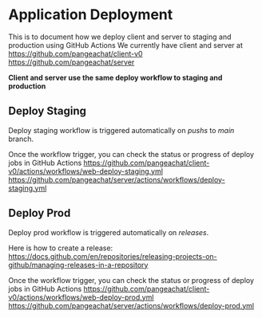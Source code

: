 # Application Deployment

This is to document how we deploy client and server to staging and production using GitHub Actions
We currently have client and server at
https://github.com/pangeachat/client-v0
https://github.com/pangeachat/server

**Client and server use the same deploy workflow to staging and production**

## Deploy Staging

Deploy staging workflow is triggered automatically on *pushs* to *main* branch. 

Once the workflow trigger, you can check the status or progress of deploy jobs in GitHub Actions
https://github.com/pangeachat/client-v0/actions/workflows/web-deploy-staging.yml
https://github.com/pangeachat/server/actions/workflows/deploy-staging.yml

## Deploy Prod

Deploy prod workflow is triggered automatically on *releases*.

Here is how to create a release: https://docs.github.com/en/repositories/releasing-projects-on-github/managing-releases-in-a-repository

Once the workflow trigger, you can check the status or progress of deploy jobs in GitHub Actions
https://github.com/pangeachat/client-v0/actions/workflows/web-deploy-prod.yml
https://github.com/pangeachat/server/actions/workflows/deploy-prod.yml
